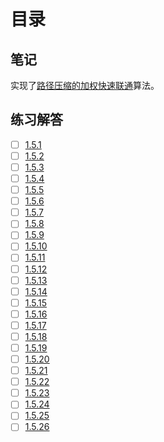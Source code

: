 # 目录

## 笔记
实现了[路径压缩的加权快速联通](./WeightedQuick-UnionWithPathCompresson)算法。

## 练习解答
* [ ] [1.5.1](./1.5.1/main.go)
* [ ] [1.5.2](./1.5.2/main.go)
* [ ] [1.5.3](./1.5.3/main.go)
* [ ] [1.5.4](./1.5.4/main.go)
* [ ] [1.5.5](./1.5.5/main.go)
* [ ] [1.5.6](./1.5.6/main.go)
* [ ] [1.5.7](./1.5.7/main.go)
* [ ] [1.5.8](./1.5.8/main.go)
* [ ] [1.5.9](./1.5.9/main.go)
* [ ] [1.5.10](./1.5.10/main.go)
* [ ] [1.5.11](./1.5.11/main.go)
* [ ] [1.5.12](./1.5.12/main.go)
* [ ] [1.5.13](./1.5.13/main.go)
* [ ] [1.5.14](./1.5.14/main.go)
* [ ] [1.5.15](./1.5.15/main.go)
* [ ] [1.5.16](./1.5.16/main.go)
* [ ] [1.5.17](./1.5.17/main.go)
* [ ] [1.5.18](./1.5.18/main.go)
* [ ] [1.5.19](./1.5.19/main.go)
* [ ] [1.5.20](./1.5.20/main.go)
* [ ] [1.5.21](./1.5.21/main.go)
* [ ] [1.5.22](./1.5.22/main.go)
* [ ] [1.5.23](./1.5.23/main.go)
* [ ] [1.5.24](./1.5.24/main.go)
* [ ] [1.5.25](./1.5.25/main.go)
* [ ] [1.5.26](./1.5.26/main.go)

